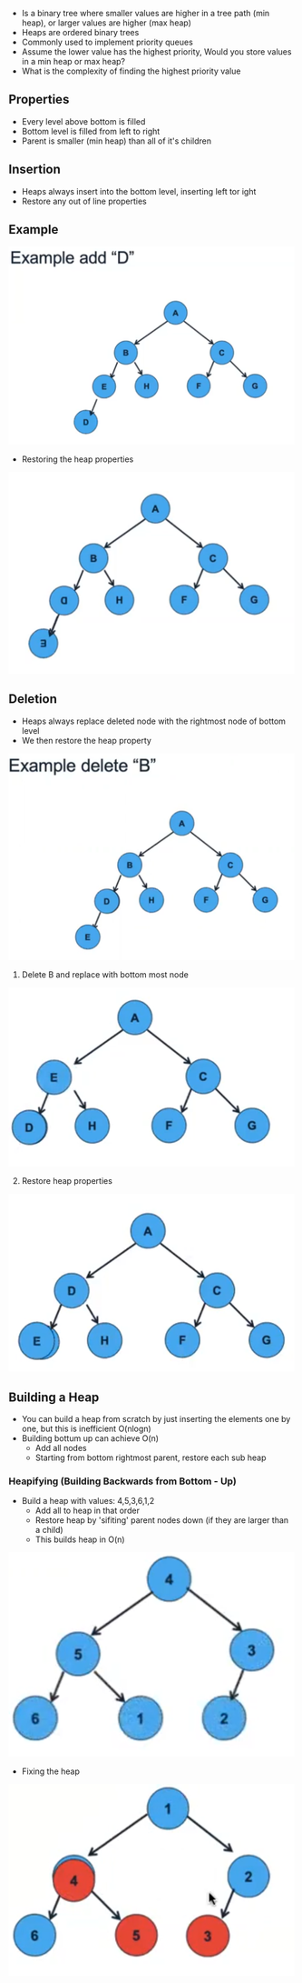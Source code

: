 - Is a binary tree where smaller values are higher in a tree path (min heap), or larger values are higher (max heap)
- Heaps are ordered binary trees
- Commonly used to implement priority queues
- Assume the lower value has the highest priority, Would you store values in a min heap or max heap?
- What is the complexity of finding the highest priority value

## Properties
- Every level above bottom is filled
- Bottom level is filled from left to right
- Parent is smaller (min heap) than all of it's children

## Insertion
- Heaps always insert into the bottom level, inserting left tor ight
- Restore any out of line properties


## Example

![Pasted%20image%2020230517102958.png](/Images/Pasted%20image%2020230517102958.png)

- Restoring the heap properties

![Pasted%20image%2020230517103031.png](/Images/Pasted%20image%2020230517103031.png)

## Deletion
- Heaps always replace deleted node with the rightmost node of bottom level
- We then restore the heap property

![Pasted%20image%2020230517103414.png](/Images/Pasted%20image%2020230517103414.png)

1. Delete B and replace with bottom most node 

![Pasted%20image%2020230517103447.png](/Images/Pasted%20image%2020230517103447.png)

2. Restore heap properties

![Pasted%20image%2020230517103548.png](/Images/Pasted%20image%2020230517103548.png)

## Building a Heap
- You can build a heap from scratch by just inserting the elements one by one, but this is inefficient O(nlogn)
- Building bottum up can achieve O(n)
	- Add all nodes
	- Starting from bottom rightmost parent, restore each sub heap

### Heapifying (Building Backwards from Bottom - Up)
- Build a heap with values: 4,5,3,6,1,2
	- Add all to heap in that order
	- Restore heap by 'sifiting' parent nodes down (if they are larger than a child)
	- This builds heap in O(n)

![Pasted%20image%2020230517104229.png](/Images/Pasted%20image%2020230517104229.png)

- Fixing the heap

![Pasted%20image%2020230517104214.png](/Images/Pasted%20image%2020230517104214.png)

